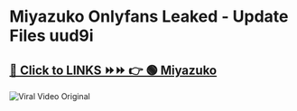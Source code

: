 
 # Miyazuko Onlyfans Leaked - Update Files uud9i

## <h2><a href="https://clipsfans.com/Miyazuko&ref=git">🔗 Click to LINKS ⏩⏩ 👉 🟢 Miyazuko </a></h2>

<a href="https://clipsfans.com/Miyazuko&ref=git" rel="nofollow" data-target="animated-image.originalLink"><img src="https://i.ibb.co.com/xMMVF88/686577567.gif" alt="Viral Video Original" style="max-width: 100%; display: inline-block;" data-target="animated-image.originalImage"></a>

